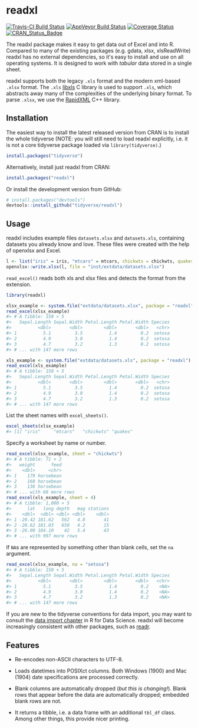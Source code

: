 
<!-- README.md is generated from README.Rmd. Please edit that file -->
readxl
======

[![Travis-CI Build Status](https://travis-ci.org/tidyverse/readxl.svg?branch=master)](https://travis-ci.org/tidyverse/readxl) [![AppVeyor Build Status](https://ci.appveyor.com/api/projects/status/github/tidyverse/readxl?branch=master&svg=true)](https://ci.appveyor.com/project/tidyverse/readxl) [![Coverage Status](https://img.shields.io/codecov/c/github/tidyverse/readxl/master.svg)](https://codecov.io/github/tidyverse/readxl?branch=master) [![CRAN\_Status\_Badge](https://www.r-pkg.org/badges/version/readxl)](https://cran.r-project.org/package=readxl)

The readxl package makes it easy to get data out of Excel and into R. Compared to many of the existing packages (e.g. gdata, xlsx, xlsReadWrite) readxl has no external dependencies, so it's easy to install and use on all operating systems. It is designed to work with *tabular* data stored in a single sheet.

readxl supports both the legacy `.xls` format and the modern xml-based `.xlsx` format. The `.xls` [libxls](http://sourceforge.net/projects/libxls/) C library is used to support `.xls`, which abstracts away many of the complexities of the underlying binary format. To parse `.xlsx`, we use the [RapidXML](http://rapidxml.sourceforge.net) C++ library.

Installation
------------

The easiest way to install the latest released version from CRAN is to install the whole tidyverse (NOTE: you will still need to load readxl explicitly, i.e. it is not a core tidyverse package loaded via `library(tidyverse)`.)

``` r
install.packages("tidyverse")
```

Alternatively, install just readxl from CRAN:

``` r
install.packages("readxl")
```

Or install the development version from GitHub:

``` r
# install.packages("devtools")
devtools::install_github("tidyverse/readxl")
```

Usage
-----

readxl includes example files `datasets.xlsx` and `datasets.xls`, containing datasets you already know and love. These files were created with the help of openxlsx and Excel.

``` r
l <- list("iris" = iris, "mtcars" = mtcars, chickwts = chickwts, quakes = quakes)
openxlsx::write.xlsx(l, file = "inst/extdata/datasets.xlsx")
```

`read_excel()` reads both xls and xlsx files and detects the format from the extension.

``` r
library(readxl)

xlsx_example <- system.file("extdata/datasets.xlsx", package = "readxl")
read_excel(xlsx_example)
#> # A tibble: 150 × 5
#>   Sepal.Length Sepal.Width Petal.Length Petal.Width Species
#>          <dbl>       <dbl>        <dbl>       <dbl>   <chr>
#> 1          5.1         3.5          1.4         0.2  setosa
#> 2          4.9         3.0          1.4         0.2  setosa
#> 3          4.7         3.2          1.3         0.2  setosa
#> # ... with 147 more rows

xls_example <- system.file("extdata/datasets.xls", package = "readxl")
read_excel(xls_example)
#> # A tibble: 150 × 5
#>   Sepal.Length Sepal.Width Petal.Length Petal.Width Species
#>          <dbl>       <dbl>        <dbl>       <dbl>   <chr>
#> 1          5.1         3.5          1.4         0.2  setosa
#> 2          4.9         3.0          1.4         0.2  setosa
#> 3          4.7         3.2          1.3         0.2  setosa
#> # ... with 147 more rows
```

List the sheet names with `excel_sheets()`.

``` r
excel_sheets(xlsx_example)
#> [1] "iris"     "mtcars"   "chickwts" "quakes"
```

Specify a worksheet by name or number.

``` r
read_excel(xlsx_example, sheet = "chickwts")
#> # A tibble: 71 × 2
#>   weight      feed
#>    <dbl>     <chr>
#> 1    179 horsebean
#> 2    160 horsebean
#> 3    136 horsebean
#> # ... with 68 more rows
read_excel(xls_example, sheet = 4)
#> # A tibble: 1,000 × 5
#>      lat   long depth   mag stations
#>    <dbl>  <dbl> <dbl> <dbl>    <dbl>
#> 1 -20.42 181.62   562   4.8       41
#> 2 -20.62 181.03   650   4.2       15
#> 3 -26.00 184.10    42   5.4       43
#> # ... with 997 more rows
```

If `NA`s are represented by something other than blank cells, set the `na` argument.

``` r
read_excel(xlsx_example, na = "setosa")
#> # A tibble: 150 × 5
#>   Sepal.Length Sepal.Width Petal.Length Petal.Width Species
#>          <dbl>       <dbl>        <dbl>       <dbl>   <chr>
#> 1          5.1         3.5          1.4         0.2    <NA>
#> 2          4.9         3.0          1.4         0.2    <NA>
#> 3          4.7         3.2          1.3         0.2    <NA>
#> # ... with 147 more rows
```

If you are new to the tidyverse conventions for data import, you may want to consult the [data import chapter](http://r4ds.had.co.nz/data-import.html) in R for Data Science. readxl will become increasingly consistent with other packages, such as [readr](http://readr.tidyverse.org).

Features
--------

-   Re-encodes non-ASCII characters to UTF-8.

-   Loads datetimes into POSIXct columns. Both Windows (1900) and Mac (1904) date specifications are processed correctly.

-   Blank columns are automatically dropped (*but this is changing!*). Blank rows that appear before the data are automatically dropped; embedded blank rows are not.

-   It returns a tibble, i.e. a data frame with an additional `tbl_df` class. Among other things, this provide nicer printing.
